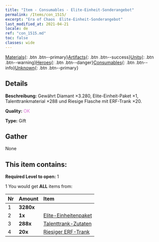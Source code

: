 ```yaml
---
title: "Item - Consumables - Elite-Einheit-Sonderangebot"
permalink: /Items/con_1515/
excerpt: "Era of Chaos  Elite-Einheit-Sonderangebot"
last_modified_at: 2021-04-21
locale: de
ref: "con_1515.md"
toc: false
classes: wide
---
```

 [Materials](/de/Items/){: .btn .btn--primary}[Artifacts](/de/Items/Artifacts/){: .btn .btn--success}[Units](/de/Items/Units/){: .btn .btn--warning}[Heroes](/de/Items/Heroes/){: .btn .btn--danger}[Consumables](/de/Items/Consumables/){: .btn .btn--info}[Unknown](/de/Items/Unknown/){: .btn .btn--primary}

## Details
 **Beschreibung:** Gewährt Diamant ×3.280, Elite-Einheit-Paket ×1, Talenttrankmaterial ×288 und Riesige Flasche mit ERF-Trank ×20.

 **Quality:** <span style="color: #DA70D6">OK</span>

 **Type:** Gift

## Gather

  None

## This item contains:

 **Required Level to open:** 1

 1 You would get **ALL** items  from:

  | Nr | Amount |     Item    |
  |:---|:-------|:------------|
  | 1 |  **3280x** | <i class="fas fa-gem"/> |  | 
  | 2 |  **1x** | [Elite-Einheitenpaket](/de/Items/con_1361/) |  | 
  | 3 |  **288x** | [Talenttrank-Zutaten](/de/Items/con_1120/) |  | 
  | 4 |  **20x** | [Riesiger ERF-Trank](/de/Items/con_703/) |  | 
